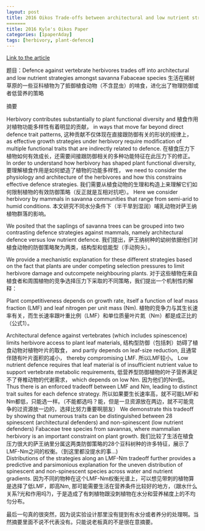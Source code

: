 ```yaml
---
layout: post
title: 2016 Oikos Trade-offs between architectural and low nutrient strategies 
=======
title: 2016 Kyle's Oikos Paper
categories: [1paperAday]
tags: [herbivory, plant-defence]
---
```


[Link to the article](https://onlinelibrary.wiley.com/doi/10.1111/oik.02325)

题目：Defence against vertebrate herbivores trades off into architectural and low nutrient strategies amongst savanna Fabaceae species
生活在稀树草原的一些豆科植物为了抵御植食动物（不含昆虫）的啃食，进化出了物理防御或者低营养的策略

摘要

Herbivory contributes substantially to plant functional diversity and 
植食作用对植物功能多样性有着明显的贡献，
in ways that move far beyond direct defence trait patterns, 
这种贡献不仅体现在直接跟防御有关的形状的规律上，
as effective growth strategies under herbivory require modification of multiple functional traits that are indirectly related to defence. 
在植食压力下植物如何有效成长，还需要间接跟防御相关的多种功能特征在此压力下的修正。
In order to understand how herbivory has shaped plant functional diversity, 
要理解植食作用是如何塑造了植物的功能多样性，
we need to consider the physiology and architecture of the herbivores and how this constrains effective defence strategies. 
我们需要从植食动物的生理和构造上来理解它们如何限制植物的有效防御策略（反正就是互相对抗吧）。
Here we consider herbivory by mammals in savanna communities that range from semi-arid to humid conditions. 
本文研究不同水分条件下（半干旱到湿润）哺乳动物对萨王纳植物群落的影响。

We posited that the saplings of savanna trees can be grouped into two contrasting defence strategies against mammals, namely architectural defence versus low nutrient defence.
我们提出，萨王纳树种的幼树依据他们对植食动物的防御策略聚为两类，结构型和低能型（手动狗头）。

 We provide a mechanistic explanation for these different strategies based on the fact that plants are under competing selection pressures to limit herbivore damage and outcompete neighbouring plants. 
 对于这些植物在来自植食者和周围植物的竞争选择压力下采取的不同策略，我们提出一个机制性的解释：
 
 Plant competitiveness depends on growth rate, itself a function of leaf mass fraction (LMF) and leaf nitrogen per unit mass (Nm). 
 植物的竞争力与其生长速率有关，而生长速率跟叶重比例（LMF）和单位质量叶片氮（Nm）都是成正比的（公式1）。
 
 Architectural defence against vertebrates (which includes spinescence) limits herbivore access to plant leaf materials, 
 结构型防御（包括刺）妨碍了植食动物对植物叶片的取食，
 and partly depends on leaf-size reduction, 
 且通常伴随有叶片面积的减小，
 thereby compromising LMF. 
 所以LMF较小。
 Low nutrient defence requires that leaf material is of insufficient nutrient value to support vertebrate metabolic requirements, 
 低营养型防御植物的叶子营养满足不了脊椎动物的代谢需求，
 which depends on low Nm.
 因为他们的Nm低。
  Thus there is an enforced tradeoff between LMF and Nm, leading to distinct trait suites for each defence strategy. 
  所以如果要生长速率高，就不可能LMF和Nm都低，只能选一样。（不能都选吗？能，但是一旦资源放在两边，就不可能竞争的过资源放一边的，选择比努力重要啊朋友）
  We demonstrate this tradeoff by showing that numerous traits can be distinguished between 28 spinescent (architectural defenders) and non-spinescent (low nutrient defenders) Fabaceae tree species from savannas, where mammalian herbivory is an important constraint on plant growth. 
 我们比较了生活在植食压力很大的萨王纳里分属这两类防御策略的28个豆科树种的许多特征，展示了LMF-Nm之间的权衡。（到这里都没提水的事...)  
  Distributions of the strategies along an LMF-Nm tradeoff further provides a predictive and parsimonious explanation for the uneven distribution of spinescent and non-spinescent species across water and nutrient gradients.
因为不同的物种在这个LMF-Nm权衡光谱上，可以想见带刺的植物算是选择了低LMF，即高Nm, 那可能需要生活在营养条件比较好的地方，（跟水什么关系?光和作用吗?)，于是造成了有刺植物跟没刺植物在水分和营养梯度上的不均匀分布。

最后一句真的很突然，因为说实验设计那里没有提到有水分或者养分的处理啊。当然摘要里面不说不代表没有。只能说老板真的不是很在意摘要。  
  